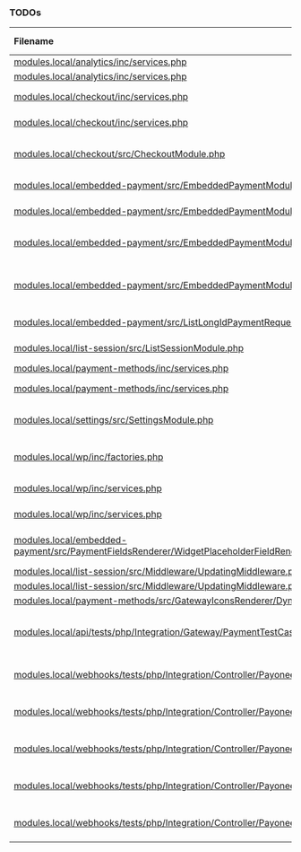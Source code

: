### TODOs
| Filename | line # | TODO |
|:------|:------:|:------|
| [modules.local/analytics/inc/services.php](modules.local/analytics/inc/services.php#L306) | 306 | replace with production value |
| [modules.local/analytics/inc/services.php](modules.local/analytics/inc/services.php#L309) | 309 | replace with production value |
| [modules.local/checkout/inc/services.php](modules.local/checkout/inc/services.php#L132) | 132 | use min.js when script debug is enabled |
| [modules.local/checkout/inc/services.php](modules.local/checkout/inc/services.php#L285) | 285 | consider adding our own hidden block to checkout for our custom fields, |
| [modules.local/checkout/src/CheckoutModule.php](modules.local/checkout/src/CheckoutModule.php#L339) | 339 | supply a proper css file for this. Rework markup into something more responsive |
| [modules.local/embedded-payment/src/EmbeddedPaymentModule.php](modules.local/embedded-payment/src/EmbeddedPaymentModule.php#L221) | 221 | Remove this check when support for these versions is dropped |
| [modules.local/embedded-payment/src/EmbeddedPaymentModule.php](modules.local/embedded-payment/src/EmbeddedPaymentModule.php#L310) | 310 | Refactor the environment detection to use the current WP options. |
| [modules.local/embedded-payment/src/EmbeddedPaymentModule.php](modules.local/embedded-payment/src/EmbeddedPaymentModule.php#L314) | 314 | Determine whether we can get SRI details (URL + hash) from the LIST response, and drop this service. |
| [modules.local/embedded-payment/src/EmbeddedPaymentModule.php](modules.local/embedded-payment/src/EmbeddedPaymentModule.php#L321) | 321 | Consider returning the full SDK URL instead of only the environment. We could return the final `websdk.assets.umd.url.template` here. |
| [modules.local/embedded-payment/src/ListLongIdPaymentRequestValidator.php](modules.local/embedded-payment/src/ListLongIdPaymentRequestValidator.php#L56) | 56 | Put this in a const/enum or make it a constructor argument |
| [modules.local/list-session/src/ListSessionModule.php](modules.local/list-session/src/ListSessionModule.php#L62) | 62 | check if we still need this after Fetch command is implemented |
| [modules.local/payment-methods/inc/services.php](modules.local/payment-methods/inc/services.php#L311) | 311 | think about moving this to factories |
| [modules.local/payment-methods/inc/services.php](modules.local/payment-methods/inc/services.php#L359) | 359 | consider refactoring, these callbacks are almost the same. |
| [modules.local/settings/src/SettingsModule.php](modules.local/settings/src/SettingsModule.php#L758) | 758 | Remove/Refactor this when WC 9.7+ releases the revamped Payment Settings UX |
| [modules.local/wp/inc/factories.php](modules.local/wp/inc/factories.php#L18) | 18 | make our order_pay request be detected as a checkout in the same way as |
| [modules.local/wp/inc/services.php](modules.local/wp/inc/services.php#L288) | 288 | deal with the code duplication. Currently, we have the same logic |
| [modules.local/wp/inc/services.php](modules.local/wp/inc/services.php#L349) | 349 | check if this can return false because called too early |
| [modules.local/embedded-payment/src/PaymentFieldsRenderer/WidgetPlaceholderFieldRenderer.php](modules.local/embedded-payment/src/PaymentFieldsRenderer/WidgetPlaceholderFieldRenderer.php#L55) | 55 | Reuse another message here. The actual HPP flow uses a merchant-configurable string |
| [modules.local/list-session/src/Middleware/UpdatingMiddleware.php](modules.local/list-session/src/Middleware/UpdatingMiddleware.php#L110) | 110 | replace this with a better solution. |
| [modules.local/list-session/src/Middleware/UpdatingMiddleware.php](modules.local/list-session/src/Middleware/UpdatingMiddleware.php#L123) | 123 | Log errors during UPDATE |
| [modules.local/payment-methods/src/GatewayIconsRenderer/DynamicIconProvider.php](modules.local/payment-methods/src/GatewayIconsRenderer/DynamicIconProvider.php#L77) | 77 | logging |
| [modules.local/api/tests/php/Integration/Gateway/PaymentTestCase.php](modules.local/api/tests/php/Integration/Gateway/PaymentTestCase.php#L22) | 22 | replace 'inpsyde_payment_gateway.payoneer' with a mocked PaymentProcessor/ChargeCommand |
| [modules.local/webhooks/tests/php/Integration/Controller/PayoneerWebhooksControllerTest.php](modules.local/webhooks/tests/php/Integration/Controller/PayoneerWebhooksControllerTest.php#L87) | 87 | we never return anything else than 200 with empty body, so this assert is useless |
| [modules.local/webhooks/tests/php/Integration/Controller/PayoneerWebhooksControllerTest.php](modules.local/webhooks/tests/php/Integration/Controller/PayoneerWebhooksControllerTest.php#L203) | 203 | we never return anything else than 200 with empty body, so this assert is useless |
| [modules.local/webhooks/tests/php/Integration/Controller/PayoneerWebhooksControllerTest.php](modules.local/webhooks/tests/php/Integration/Controller/PayoneerWebhooksControllerTest.php#L306) | 306 | we never return anything else than 200 with empty body, so this assert is useless |
| [modules.local/webhooks/tests/php/Integration/Controller/PayoneerWebhooksControllerTest.php](modules.local/webhooks/tests/php/Integration/Controller/PayoneerWebhooksControllerTest.php#L435) | 435 | we never return anything else than 200 with empty body, so this assert is useless |
| [modules.local/webhooks/tests/php/Integration/Controller/PayoneerWebhooksControllerTest.php](modules.local/webhooks/tests/php/Integration/Controller/PayoneerWebhooksControllerTest.php#L503) | 503 | we never return anything else than 200 with empty body, so this assert is useless |
